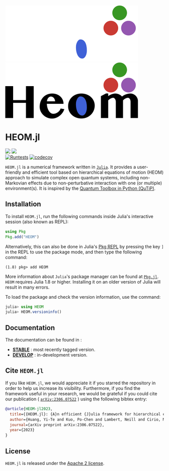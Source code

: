 ![Fancy logo](./docs/src/assets/logo-dark.png#gh-dark-mode-only)
![Fancy logo](./docs/src/assets/logo.png#gh-light-mode-only)

# HEOM.jl
<!--
[![](https://img.shields.io/badge/docs-stable-blue.svg)](https://ncku-qfort.github.io/HEOM.jl/dev/)
-->
[![](https://img.shields.io/github/release/NCKU-QFort/HEOM.jl.svg)](https://github.com/NCKU-QFort/HEOM.jl/releases)
[![](https://img.shields.io/badge/docs-dev-blue.svg)](https://ncku-qfort.github.io/HEOM.jl/dev/)  
[![Runtests](https://github.com/NCKU-QFort/HEOM.jl/actions/workflows/Runtests.yml/badge.svg)](https://github.com/NCKU-QFort/HEOM.jl/actions/workflows/Runtests.yml)
[![codecov](https://codecov.io/gh/NCKU-QFort/HEOM.jl/branch/main/graph/badge.svg?token=237Z7F7OOV)](https://codecov.io/gh/NCKU-QFort/HEOM.jl)

`HEOM.jl` is a numerical framework written in [`Julia`](https://julialang.org/). It provides a user-friendly and efficient tool based on hierarchical equations of motion (HEOM) approach to simulate complex open quantum systems, including non-Markovian effects due to non-perturbative interaction with one (or multiple) environment(s). It is inspired by the [Quantum Toolbox in Python (QuTiP)](https://qutip.org).

## Installation
To install `HEOM.jl`, run the following commands inside Julia's interactive session (also known as REPL):
```julia
using Pkg
Pkg.add("HEOM")
```
Alternatively, this can also be done in Julia's [Pkg REPL](https://julialang.github.io/Pkg.jl/v1/getting-started/) by pressing the key `]` in the REPL to use the package mode, and then type the following command:
```julia-REPL
(1.8) pkg> add HEOM
```
More information about `Julia`'s package manager can be found at [`Pkg.jl`](https://julialang.github.io/Pkg.jl/v1/).  
`HEOM` requires Julia 1.8 or higher. Installing it on an older version of Julia will result in many errors.

To load the package and check the version information, use the command:
```julia
julia> using HEOM
julia> HEOM.versioninfo()
```

## Documentation
The documentation can be found in :
- [**STABLE**](https://ncku-qfort.github.io/HEOM.jl/stable) : most recently tagged version.
- [**DEVELOP**](https://ncku-qfort.github.io/HEOM.jl/dev/) : in-development version.

## Cite `HEOM.jl`
If you like `HEOM.jl`, we would appreciate it if you starred the repository in order to help us increase its visibility. Furthermore, if you find the framework useful in your research, we would be grateful if you could cite our publication ( [`arXiv:2306.07522`](https://doi.org/10.48550/arXiv.2306.07522)  ) using the following bibtex entry:
```bib
@article{HEOM-jl2023,
  title={{HEOM.jl}: {A}n efficient {J}ulia framework for hierarchical equations of motion in open quantum systems},
  author={Huang, Yi-Te and Kuo, Po-Chen and Lambert, Neill and Cirio, Mauro and Cross, Simon and Yang, Shen-Liang and Nori, Franco and Chen, Yueh-Nan},
  journal={arXiv preprint arXiv:2306.07522},
  year={2023}
}
```

## License
`HEOM.jl` is released under the [Apache 2 license](./LICENSE.md).